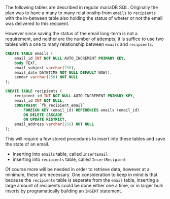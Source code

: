 The following tables are described in regular mariaDB SQL. Originally the plan was to have a many to many relationsihp from `emails` to `recipients` with the in-between table also holding the status of wheter or not the email was delivered to this recipient.

However since saving the status of the email long-term is not a requirement, and neither are the number of attempts, it is suffice to use two tables with a one to many relationship between `emails` and `recipients`.

```SQL
CREATE TABLE emails (
    email_id INT NOT NULL AUTO_INCREMENT PRIMARY KEY,
    body TEXT,
    email_subject varchar(256),
    email_date DATETIME NOT NULL DEFAULT NOW(),
    sender varchar(256) NOT NULL
);

CREATE TABLE recipients (
    recipient_id INT NOT NULL AUTO_INCREMENT PRIMARY KEY,
    email_id INT NOT NULL,
    CONSTRAINT `fk_recipient_email`
        FOREIGN KEY (email_id) REFERENCES emails (email_id)
        ON DELETE CASCADE
        ON UPDATE RESTRICT,
    email_address varchar(256) NOT NULL
);
```

This will require a few stored procedures to insert into these tables and save the state of an email.
- inserting into `emails` table, called `InsertEmail`
- inserting into `recipients` table, called `InsertRecipient`

Of course more will be needed in order to retrieve data, however at a minimum, these are necessary. One consideration to keep in mind is that because the `recipients` table is seperate from the `email` table, inserting a large amount of recipients could be done either one a time, or in larger bulk inserts by programatically building an `INSERT` statement.